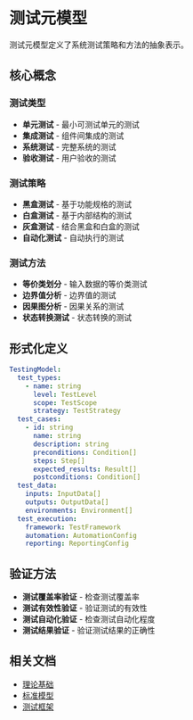 # 测试元模型

测试元模型定义了系统测试策略和方法的抽象表示。

## 核心概念

### 测试类型

- **单元测试** - 最小可测试单元的测试
- **集成测试** - 组件间集成的测试
- **系统测试** - 完整系统的测试
- **验收测试** - 用户验收的测试

### 测试策略

- **黑盒测试** - 基于功能规格的测试
- **白盒测试** - 基于内部结构的测试
- **灰盒测试** - 结合黑盒和白盒的测试
- **自动化测试** - 自动执行的测试

### 测试方法

- **等价类划分** - 输入数据的等价类测试
- **边界值分析** - 边界值的测试
- **因果图分析** - 因果关系的测试
- **状态转换测试** - 状态转换的测试

## 形式化定义

```yaml
TestingModel:
  test_types:
    - name: string
      level: TestLevel
      scope: TestScope
      strategy: TestStrategy
  test_cases:
    - id: string
      name: string
      description: string
      preconditions: Condition[]
      steps: Step[]
      expected_results: Result[]
      postconditions: Condition[]
  test_data:
    inputs: InputData[]
    outputs: OutputData[]
    environments: Environment[]
  test_execution:
    framework: TestFramework
    automation: AutomationConfig
    reporting: ReportingConfig
```

## 验证方法

- **测试覆盖率验证** - 检查测试覆盖率
- **测试有效性验证** - 验证测试的有效性
- **测试自动化验证** - 检查测试自动化程度
- **测试结果验证** - 验证测试结果的正确性

## 相关文档

- [理论基础](../../../theory/verification-principles.md)
- [标准模型](../../standard-models/testing-standard-model.md)
- [测试框架](../../../tools/testing-frameworks/README.md)
